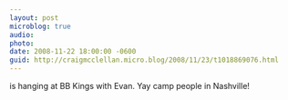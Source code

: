 ```yaml
---
layout: post
microblog: true
audio: 
photo: 
date: 2008-11-22 18:00:00 -0600
guid: http://craigmcclellan.micro.blog/2008/11/23/t1018869076.html
---
```

is hanging at BB Kings with Evan. Yay camp people in Nashville!
